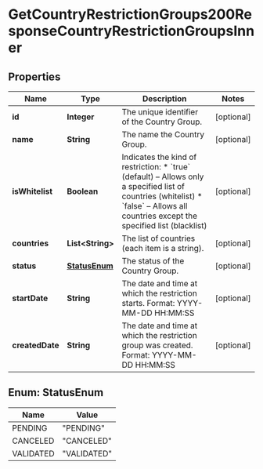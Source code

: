 

# GetCountryRestrictionGroups200ResponseCountryRestrictionGroupsInner


## Properties

| Name | Type | Description | Notes |
|------------ | ------------- | ------------- | -------------|
|**id** | **Integer** | The unique identifier of the Country Group. |  [optional] |
|**name** | **String** | The name the Country Group. |  [optional] |
|**isWhitelist** | **Boolean** | Indicates the kind of restriction:   * &#x60;true&#x60; (default) – Allows only a specified list of countries (whitelist)  * &#x60;false&#x60; – Allows all countries except the specified list (blacklist)  |  [optional] |
|**countries** | **List&lt;String&gt;** | The list of countries (each item is a string). |  [optional] |
|**status** | [**StatusEnum**](#StatusEnum) | The status of the Country Group. |  [optional] |
|**startDate** | **String** | The date and time at which the restriction starts. Format: YYYY-MM-DD HH:MM:SS  |  [optional] |
|**createdDate** | **String** | The date and time at which the restriction group was created. Format: YYYY-MM-DD HH:MM:SS  |  [optional] |



## Enum: StatusEnum

| Name | Value |
|---- | -----|
| PENDING | &quot;PENDING&quot; |
| CANCELED | &quot;CANCELED&quot; |
| VALIDATED | &quot;VALIDATED&quot; |



